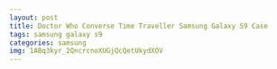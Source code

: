 ```yaml
---
layout: post
title: Doctor Who Converse Time Traveller Samsung Galaxy S9 Case
tags: samsung galaxy s9
categories: samsung
img: 1ABq3kyr_2QncrcnoXUGjQcQetUkydXOV
---
```

